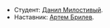 * Студент: [Данил Милостивый](https://up.htmlacademy.ru/react/4/user/166412).
* Наставник: [Артем Брилев](https://up.htmlacademy.ru/react/4/user/1126425).
